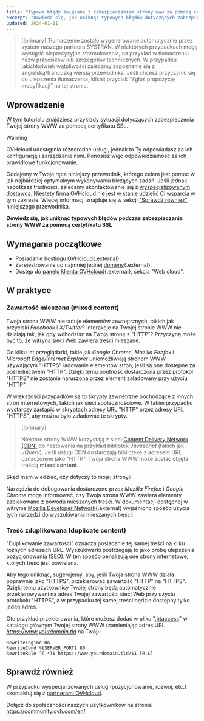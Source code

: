 ```yaml
---
title: "Typowe błędy związane z zabezpieczaniem strony www za pomocą certyfikatu SSL"
excerpt: "Dowiedz się, jak uniknąć typowych błędów dotyczących zabezpieczania strony WWW za pomocą certyfikatu SSL"
updated: 2024-01-11
---
```


> [!primary]
> Tłumaczenie zostało wygenerowane automatycznie przez system naszego partnera SYSTRAN. W niektórych przypadkach mogą wystąpić nieprecyzyjne sformułowania, na przykład w tłumaczeniu nazw przycisków lub szczegółów technicznych. W przypadku jakichkolwiek wątpliwości zalecamy zapoznanie się z angielską/francuską wersją przewodnika. Jeśli chcesz przyczynić się do ulepszenia tłumaczenia, kliknij przycisk “Zgłoś propozycję modyfikacji” na tej stronie.
>

## Wprowadzenie

W tym tutorialu znajdziesz przykłady sytuacji dotyczących zabezpieczenia Twojej strony WWW za pomocą certyfikatu SSL.

> [!warning]
>
> OVHcloud udostępnia różnorodne usługi, jednak to Ty odpowiadasz za ich konfigurację i zarządzanie nimi. Ponosisz więc odpowiedzialność za ich prawidłowe funkcjonowanie.
> 
> Oddajemy w Twoje ręce niniejszy przewodnik, którego celem jest pomoc w jak najbardziej optymalnym wykonywaniu bieżących zadań. Jeśli jednak napotkasz trudności, zalecamy skontaktowanie się z [wyspecjalizowanym dostawcą](/links/partner). Niestety firma OVHcloud nie jest w stanie udzielić Ci wsparcia w tym zakresie. Więcej informacji znajduje się w sekcji ["Sprawdź również"](#go-further) niniejszego przewodnika.
>

**Dowiedz się, jak uniknąć typowych błędów podczas zabezpieczania strony WWW za pomocą certyfikatu SSL**

## Wymagania początkowe

- Posiadanie [hostingu OVHcloud](/links/web/hosting){.external}.
- Zarejestrowanie co najmniej jednej [domeny](/links/web/domains){.external}.
- Dostęp do [panelu klienta OVHcloud](/links/manager){.external}, sekcja "Web cloud".

## W praktyce

### Zawartość mieszana (mixed content)

Twoja strona WWW nie ładuje elementów zewnętrznych, takich jak przyciski *Facebook* i *X/Twitter*? Interakcje na Twojej stronie WWW nie działają tak, jak gdy wchodzisz na Twoją stronę z "HTTP"? Przyczyną może być to, że witryna sieci Web zawiera treści mieszane. 

Od kilku lat przeglądarki, takie jak *Google Chrome*, *Mozilla Firefox* i *Microsoft Edge/Internet Explorer* uniemożliwiają stronom WWW używającym "HTTPS" ładowanie elementów stron, jeśli są one dostępne za pośrednictwem "HTTP". Dzięki temu poufność dostarczona przez protokół "HTTPS" nie zostanie naruszona przez element załadowany przy użyciu "HTTP". 

W większości przypadków są to skrypty zewnętrzne pochodzące z innych stron internetowych, takich jak sieci społecznościowe. W takim przypadku wystarczy zastąpić w skryptach adresy URL "HTTP" przez adresy URL "HTTPS", aby można było załadować te skrypty.

> [!primary]
>
> Niektóre strony WWW korzystają z sieci [Content Delivery Network (CDN)](/pages/web_cloud/web_hosting/cdn_how_to_use_cdn) do hostowania na przykład bibliotek *Javascript* (takich jak *JQuery*). 
> Jeśli usługi CDN dostarczają bibliotekę z adresem URL oznaczonym jako "HTTP", Twoja strona WWW może zostać objęta treścią **mixed content**. 
>

Skąd mam wiedzieć, czy dotyczy to mojej strony?

Narzędzia do debugowania dostarczone przez *Mozilla Firefox* i *Google Chrome* mogą informować, czy Twoja strona WWW zawiera elementy zablokowane z powodu mieszanych treści. W dokumentacji dostępnej w witrynie [Mozilla Developer Network](https://developer.mozilla.org/en-us/docs/Web/Security/Mixed_content){.external} wyjaśniono sposób użycia tych narzędzi do wyszukiwania mieszanych treści.

### Treść zduplikowana (duplicate content)

"Duplikowanie zawartości" oznacza posiadanie tej samej treści na kilku różnych adresach URL. Wyszukiwarki postrzegają to jako próbę ulepszenia pozycjonowania (SEO). W ten sposób penalizują one strony internetowe, których treść jest powielana.

Aby tego uniknąć, sugerujemy, aby, jeśli Twoja strona WWW działa poprawnie jako "HTTPS", przekierować zawartość "HTTP" na "HTTPS". Dzięki temu użytkownicy Twojej strony będą automatycznie przekierowywani na adres Twojej zawartości sieci Web przy użyciu protokołu "HTTPS", a w przypadku tej samej treści będzie dostępny tylko jeden adres. 

Oto przykład przekierowania, które możesz dodać w pliku "[.htaccess](/pages/web_cloud/web_hosting/htaccess_url_rewriting_using_mod_rewrite)" w katalogu głównym Twojej strony WWW (zamieniając adres URL *https://www.yourdomain.tld* na Twój):

```
RewriteEngine On
RewriteCond %{SERVER_PORT} 80
RewriteRule ^(.*)$ https://www.yourdomain.tld/$1 [R,L]
```

## Sprawdź również <a name="go-further"></a>
 
W przypadku wyspecjalizowanych usług (pozycjonowanie, rozwój, etc.) skontaktuj się z [partnerami OVHcloud](/links/partner).
 
Dołącz do społeczności naszych użytkowników na stronie <https://community.ovh.com/en/>.
